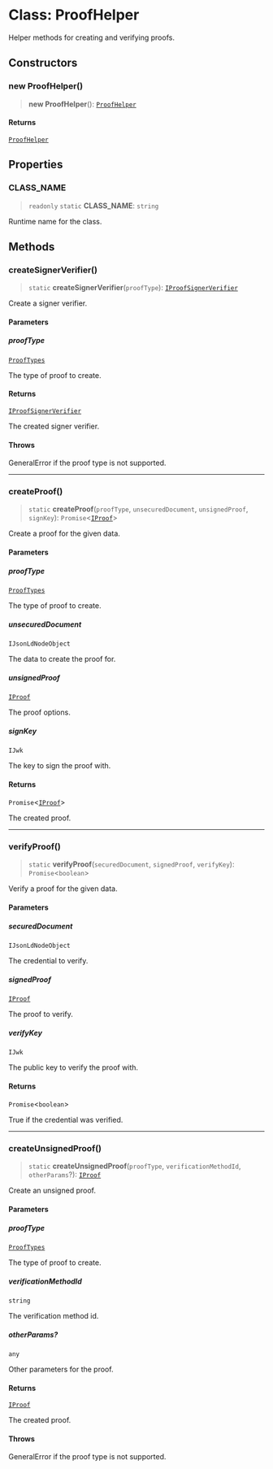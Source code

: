 # Class: ProofHelper

Helper methods for creating and verifying proofs.

## Constructors

### new ProofHelper()

> **new ProofHelper**(): [`ProofHelper`](ProofHelper.md)

#### Returns

[`ProofHelper`](ProofHelper.md)

## Properties

### CLASS\_NAME

> `readonly` `static` **CLASS\_NAME**: `string`

Runtime name for the class.

## Methods

### createSignerVerifier()

> `static` **createSignerVerifier**(`proofType`): [`IProofSignerVerifier`](../interfaces/IProofSignerVerifier.md)

Create a signer verifier.

#### Parameters

##### proofType

[`ProofTypes`](../type-aliases/ProofTypes.md)

The type of proof to create.

#### Returns

[`IProofSignerVerifier`](../interfaces/IProofSignerVerifier.md)

The created signer verifier.

#### Throws

GeneralError if the proof type is not supported.

***

### createProof()

> `static` **createProof**(`proofType`, `unsecuredDocument`, `unsignedProof`, `signKey`): `Promise`\<[`IProof`](../type-aliases/IProof.md)\>

Create a proof for the given data.

#### Parameters

##### proofType

[`ProofTypes`](../type-aliases/ProofTypes.md)

The type of proof to create.

##### unsecuredDocument

`IJsonLdNodeObject`

The data to create the proof for.

##### unsignedProof

[`IProof`](../type-aliases/IProof.md)

The proof options.

##### signKey

`IJwk`

The key to sign the proof with.

#### Returns

`Promise`\<[`IProof`](../type-aliases/IProof.md)\>

The created proof.

***

### verifyProof()

> `static` **verifyProof**(`securedDocument`, `signedProof`, `verifyKey`): `Promise`\<`boolean`\>

Verify a proof for the given data.

#### Parameters

##### securedDocument

`IJsonLdNodeObject`

The credential to verify.

##### signedProof

[`IProof`](../type-aliases/IProof.md)

The proof to verify.

##### verifyKey

`IJwk`

The public key to verify the proof with.

#### Returns

`Promise`\<`boolean`\>

True if the credential was verified.

***

### createUnsignedProof()

> `static` **createUnsignedProof**(`proofType`, `verificationMethodId`, `otherParams`?): [`IProof`](../type-aliases/IProof.md)

Create an unsigned proof.

#### Parameters

##### proofType

[`ProofTypes`](../type-aliases/ProofTypes.md)

The type of proof to create.

##### verificationMethodId

`string`

The verification method id.

##### otherParams?

`any`

Other parameters for the proof.

#### Returns

[`IProof`](../type-aliases/IProof.md)

The created proof.

#### Throws

GeneralError if the proof type is not supported.
